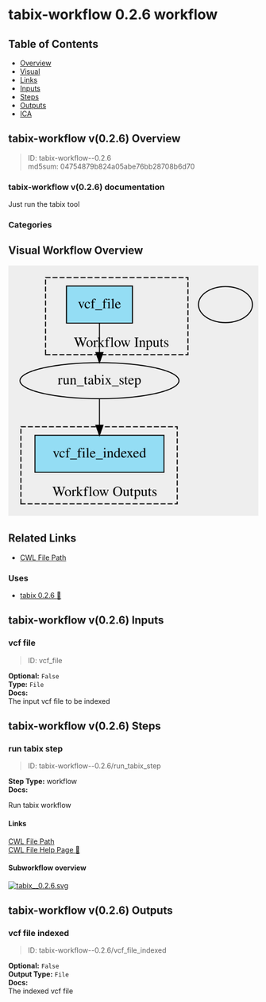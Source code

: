 
tabix-workflow 0.2.6 workflow
=============================

## Table of Contents
  
- [Overview](#tabix-workflow-v026-overview)  
- [Visual](#visual-workflow-overview)  
- [Links](#related-links)  
- [Inputs](#tabix-workflow-v026-inputs)  
- [Steps](#tabix-workflow-v026-steps)  
- [Outputs](#tabix-workflow-v026-outputs)  
- [ICA](#ica)  


## tabix-workflow v(0.2.6) Overview



  
> ID: tabix-workflow--0.2.6  
> md5sum: 04754879b824a05abe76bb28708b6d70

### tabix-workflow v(0.2.6) documentation
  
Just run the tabix tool

### Categories
  


## Visual Workflow Overview
  
[![tabix-workflow__0.2.6.svg](../../../../images/workflows/tabix-workflow/0.2.6/tabix-workflow__0.2.6.svg)](https://github.com/umccr/cwl-ica/raw/main/.github/catalogue/images/workflows/tabix-workflow/0.2.6/tabix-workflow__0.2.6.svg)
## Related Links
  
- [CWL File Path](../../../../../../workflows/tabix-workflow/0.2.6/tabix-workflow__0.2.6.cwl)  


### Uses
  
- [tabix 0.2.6 :construction:](file:/home/runner/work/cwl-ica/cwl-ica/tools/tabix/0.2.6/tabix__0.2.6.md)  

  


## tabix-workflow v(0.2.6) Inputs

### vcf file



  
> ID: vcf_file
  
**Optional:** `False`  
**Type:** `File`  
**Docs:**  
The input vcf file to be indexed

  


## tabix-workflow v(0.2.6) Steps

### run tabix step


  
> ID: tabix-workflow--0.2.6/run_tabix_step
  
**Step Type:** workflow  
**Docs:**
  
Run tabix workflow

#### Links
  
[CWL File Path](../../../../../../workflows/tabix-workflow/0.2.6/file:/home/runner/work/cwl-ica/cwl-ica/tools/tabix/0.2.6/tabix__0.2.6.cwl)  
[CWL File Help Page :construction:](file:/home/runner/work/cwl-ica/cwl-ica/tools/tabix/0.2.6/tabix__0.2.6.md)
#### Subworkflow overview
  
[![tabix__0.2.6.svg](../../../../images/workflows/tabix-workflow/0.2.6/file:/home/runner/work/cwl-ica/cwl-ica/tools/tabix/0.2.6/tabix__0.2.6.svg)](https://github.com/umccr/cwl-ica/raw/main/.github/catalogue/images/workflows/tabix-workflow/0.2.6/file:/home/runner/work/cwl-ica/cwl-ica/tools/tabix/0.2.6/tabix__0.2.6.svg)  


## tabix-workflow v(0.2.6) Outputs

### vcf file indexed



  
> ID: tabix-workflow--0.2.6/vcf_file_indexed  

  
**Optional:** `False`  
**Output Type:** `File`  
**Docs:**  
The indexed vcf file
  

  

